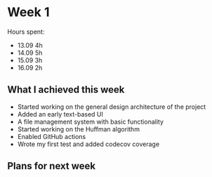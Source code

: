 # Week 1

Hours spent:

* 13.09 4h
* 14.09 5h
* 15.09 3h
* 16.09 2h

## What I achieved this week

* Started working on the general design architecture of the project
* Added an early text-based UI
* A file management system with basic functionality
* Started working on the Huffman algorithm
* Enabled GitHub actions
* Wrote my first test and added codecov coverage


## Plans for next week
